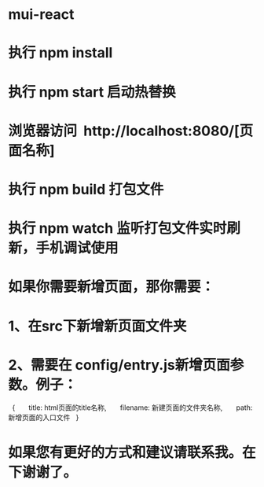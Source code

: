 # mui-react

# 执行 npm install
# 执行 npm start 启动热替换
# 浏览器访问  http://localhost:8080/[页面名称]

# 执行 npm build 打包文件
# 执行 npm watch 监听打包文件实时刷新，手机调试使用

# 如果你需要新增页面，那你需要：
# 1、在src下新增新页面文件夹
# 2、需要在 config/entry.js新增页面参数。例子：
    {
        title: html页面的title名称,
        filename: 新建页面的文件夹名称,
        path: 新增页面的入口文件
    }
    
# 如果您有更好的方式和建议请联系我。在下谢谢了。
